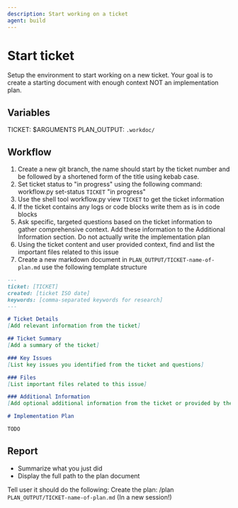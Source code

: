 ```yaml
---
description: Start working on a ticket
agent: build
---
```


# Start ticket

Setup the environment to start working on a new ticket. Your goal is to create a starting document with enough context NOT an implementation plan.

## Variables

TICKET: $ARGUMENTS
PLAN_OUTPUT: `.workdoc/`

## Workflow

1. Create a new git branch, the name should start by the ticket number and be followed by a shortened form of the title using kebab case.
2. Set ticket status to "in progress" using the following command: workflow.py set-status `TICKET` "in progress"
3. Use the shell tool workflow.py view `TICKET` to get the ticket information
4. If the ticket contains any logs or code blocks write them as is in code blocks
5. Ask specific, targeted questions based on the ticket information to gather comprehensive context. Add these information to the Additional Information section. Do not actually write the implementation plan
6. Using the ticket content and user provided context, find and list the important files related to this issue
7. Create a new markdown document in `PLAN_OUTPUT/TICKET-name-of-plan.md` use the following template structure

```markdown
---
ticket: [TICKET]
created: [ticket ISO date]
keywords: [comma-separated keywords for research]
---

# Ticket Details
[Add relevant information from the ticket]

## Ticket Summary
[Add a summary of the ticket]

### Key Issues
[List key issues you identified from the ticket and questions]

### Files
[List important files related to this issue]

### Additional Information
[Add optional additional information from the ticket or provided by the user]

# Implementation Plan

TODO

```

## Report

* Summarize what you just did
* Display the full path to the plan document

Tell user it should do the following: Create the plan: /plan `PLAN_OUTPUT/TICKET-name-of-plan.md` (In a new session!)
